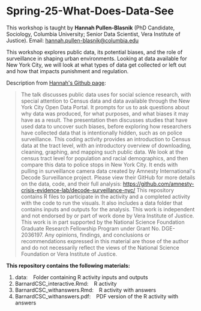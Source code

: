 # Spring-25-What-Does-Data-See

This workshop is taught by **Hannah Pullen-Blasnik** (PhD Candidate, Sociology, Columbia University; Senior Data Scientist, Vera Institute of Justice). 
Email: hannah.pullen-blasnik@columbia.edu

This workshop explores public data, its potential biases, and the role of surveillance in shaping urban environments. Looking at data available for New York City, we will look at what types of data get collected or left out and how that impacts punishment and regulation.

Description from [Hannah's Github page](https://github.com/hpullenblasnik/csc-public-data-policing):

> The talk discusses public data uses for social science research, with special attention to Census data and data available through the New York City Open Data Portal. It prompts for us to ask questions about why data was produced, for what purposes, and what biases it may have as a result. The presentation then discusses studies that have used data to uncover such biases, before exploring how researchers have collected data that is intentionally hidden, such as on police surveillance. This coding activity provides an introduction to Census data at the tract level, with an introductory overview of downloading, cleaning, graphing, and mapping such public data. We look at the census tract level for population and racial demographics, and then compare this data to police stops in New York City. It ends with pulling in surveillance camera data created by Amnesty International's Decode Surveillance project. Please view their GitHub for more details on the data, code, and their full analysis: https://github.com/amnesty-crisis-evidence-lab/decode-surveillance-nyc/ This repository contains R files to participate in the activity and a completed activity with the code to run the visuals. It also includes a data folder that contains inputs and outputs for the analysis. This work is independent and not endorsed by or part of work done by Vera Institute of Justice. This work is in part supported by the National Science Foundation Graduate Research Fellowship Program under Grant No. DGE-2036197. Any opinions, findings, and conclusions or recommendations expressed in this material are those of the author and do not necessarily reflect the views of the National Science Foundation or Vera Institute of Justice.


**This repository contains the following materials:**
  1. data: &ensp; Folder containing R activity inputs and outputs
  2. BarnardCSC_interactive.Rmd: &ensp; R activity
  3. BarnardCSC_withanswers.Rmd: &ensp; R activity with answers
  4. BarnardCSC_withanswers.pdf: &ensp; PDF version of the R activity with answers

